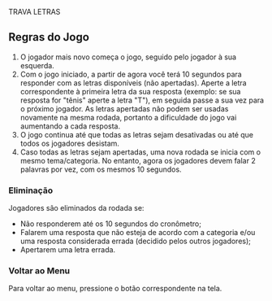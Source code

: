 TRAVA LETRAS
## Regras do Jogo

1. O jogador mais novo começa o jogo, seguido pelo jogador à sua esquerda.
2. Com o jogo iniciado, a partir de agora você terá 10 segundos para responder com as letras disponíveis (não apertadas). Aperte a letra correspondente à primeira letra da sua resposta (exemplo: se sua resposta for "tênis" aperte a letra "T"), em seguida passe a sua vez para o próximo jogador. As letras apertadas não podem ser usadas novamente na mesma rodada, portanto a dificuldade do jogo vai aumentando a cada resposta.
3. O jogo continua até que todas as letras sejam desativadas ou até que todos os jogadores desistam.
4. Caso todas as letras sejam apertadas, uma nova rodada se inicia com o mesmo tema/categoria. No entanto, agora os jogadores devem falar 2 palavras por vez, com os mesmos 10 segundos.

### Eliminação

Jogadores são eliminados da rodada se:
- Não responderem até os 10 segundos do cronômetro;
- Falarem uma resposta que não esteja de acordo com a categoria e/ou uma resposta considerada errada (decidido pelos outros jogadores);
- Apertarem uma letra errada.

### Voltar ao Menu

Para voltar ao menu, pressione o botão correspondente na tela.